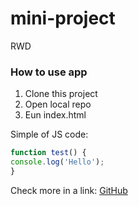 # mini-project
RWD
### How to use app

1. Clone this project
2. Open local repo
3. Eun index.html

Simple of JS code: 

```javascript
function test() {
console.log('Hello');
} 
```

Check more in a link: [GitHub](http://github.com)
